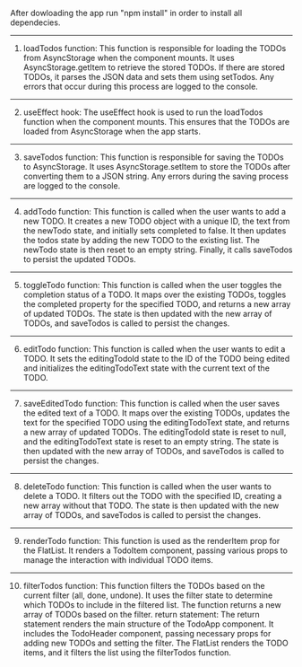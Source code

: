 After dowloading the app run "npm install" in order to install all dependecies.

------------------------------------------------------------------------------------------

1. loadTodos function:
This function is responsible for loading the TODOs from AsyncStorage when the component mounts.
It uses AsyncStorage.getItem to retrieve the stored TODOs.
If there are stored TODOs, it parses the JSON data and sets them using setTodos.
Any errors that occur during this process are logged to the console.

------------------------------------------------------------------------------------------

2. useEffect hook:
The useEffect hook is used to run the loadTodos function when the component mounts.
This ensures that the TODOs are loaded from AsyncStorage when the app starts.

------------------------------------------------------------------------------------------

3. saveTodos function:
This function is responsible for saving the TODOs to AsyncStorage.
It uses AsyncStorage.setItem to store the TODOs after converting them to a JSON string.
Any errors during the saving process are logged to the console.

------------------------------------------------------------------------------------------

4. addTodo function:
This function is called when the user wants to add a new TODO.
It creates a new TODO object with a unique ID, the text from the newTodo state, and initially sets completed to false.
It then updates the todos state by adding the new TODO to the existing list.
The newTodo state is then reset to an empty string.
Finally, it calls saveTodos to persist the updated TODOs.

------------------------------------------------------------------------------------------

5. toggleTodo function:
This function is called when the user toggles the completion status of a TODO.
It maps over the existing TODOs, toggles the completed property for the specified TODO, and returns a new array of updated TODOs.
The state is then updated with the new array of TODOs, and saveTodos is called to persist the changes.

------------------------------------------------------------------------------------------

6. editTodo function:
This function is called when the user wants to edit a TODO.
It sets the editingTodoId state to the ID of the TODO being edited and initializes the editingTodoText state with the current text of the TODO.

------------------------------------------------------------------------------------------

7. saveEditedTodo function:
This function is called when the user saves the edited text of a TODO.
It maps over the existing TODOs, updates the text for the specified TODO using the editingTodoText state, and returns a new array of updated TODOs.
The editingTodoId state is reset to null, and the editingTodoText state is reset to an empty string.
The state is then updated with the new array of TODOs, and saveTodos is called to persist the changes.

------------------------------------------------------------------------------------------

8. deleteTodo function:
This function is called when the user wants to delete a TODO.
It filters out the TODO with the specified ID, creating a new array without that TODO.
The state is then updated with the new array of TODOs, and saveTodos is called to persist the changes.

------------------------------------------------------------------------------------------

9. renderTodo function:
This function is used as the renderItem prop for the FlatList.
It renders a TodoItem component, passing various props to manage the interaction with individual TODO items.

------------------------------------------------------------------------------------------

10. filterTodos function:
This function filters the TODOs based on the current filter (all, done, undone).
It uses the filter state to determine which TODOs to include in the filtered list.
The function returns a new array of TODOs based on the filter.
return statement:
The return statement renders the main structure of the TodoApp component.
It includes the TodoHeader component, passing necessary props for adding new TODOs and setting the filter.
The FlatList renders the TODO items, and it filters the list using the filterTodos function.